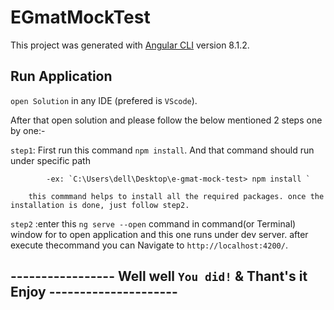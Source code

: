 # EGmatMockTest

This project was generated with [Angular CLI](https://github.com/angular/angular-cli) version 8.1.2.

## Run Application

`open Solution` in any IDE (prefered is `VScode`).

  After that open solution and please follow the below mentioned 2 steps one by one:-

`step1`: First run this command `npm install`. And that command should run under specific path 

            -ex: `C:\Users\dell\Desktop\e-gmat-mock-test> npm install ` 

        this commmand helps to install all the required packages. once the installation is done, just follow step2.

`step2` :enter this `ng serve --open` command in command(or Terminal) window for to open application
 and this one runs under dev server. after execute thecommand you can Navigate to `http://localhost:4200/`.
 
## ----------------- Well well `You did!` & Thant's it Enjoy ---------------------

